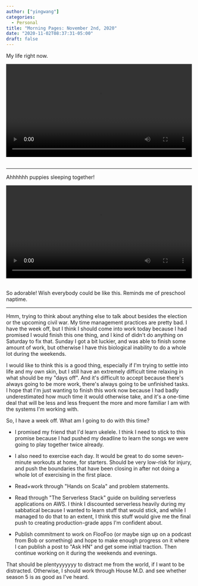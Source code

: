 ```yaml
---
author: ["yingwang"]
categories:
  - Personal
title: "Morning Pages: November 2nd, 2020"
date: "2020-11-02T08:37:31-05:00"
draft: false
---
```


My life right now.

<!-- https://stackoverflow.com/a/26276254 -->

<video style="width: 100%; width: -moz-available; width: -webkit-fill-available;
    width: fill-available; max-width: 100%;" controls> <source
    src="/video/general/covid.mp4" type="video/mp4"> Your browser does not
support HTML5 video. </video> <br/> <br/>

---

Ahhhhhh puppies sleeping together!

<!-- https://stackoverflow.com/a/26276254 -->

<video style="width: 100%; width: -moz-available; width: -webkit-fill-available;
    width: fill-available; max-width: 100%;" controls> <source
    src="/video/posts/2020/11/02/morning_pages.mp4" type="video/mp4"> Your browser does not
support HTML5 video. </video> <br/> <br/>

So adorable! Wish everybody could be like this. Reminds me of preschool naptime.

---

Hmm, trying to think about anything else to talk about besides the election or
the upcoming civil war. My time management practices are pretty bad. I have the
week off, but I think I should come into work today because I had promised I
would finish this one thing, and I kind of didn't do anything on Saturday to fix
that. Sunday I got a bit luckier, and was able to finish some amount of work,
but otherwise I have this biological inability to do a whole lot during the
weekends.

I would like to think this is a good thing, especially if I'm trying to settle
into life and my own skin, but I still have an extremely difficult time relaxing
in what should be my "days off". And it's difficult to accept because there's
always going to be more work, there's always going to be unfinished tasks. I
hope that I'm just wanting to finish this work now because I had badly
underestimated how much time it would otherwise take, and it's a one-time deal
that will be less and less frequent the more and more familiar I am with the
systems I'm working with.

So, I have a week off. What am I going to do with this time?

- I promised my friend that I'd learn ukelele. I think I need to stick to this
  promise because I had pushed my deadline to learn the songs we were going to
  play together twice already.

- I also need to exercise each day. It would be great to do some seven-minute
  workouts at home, for starters. Should be very low-risk for injury, and push
  the boundaries that have been closing in after not doing a whole lot of
  exercising in the first place.

- Read+work through "Hands on Scala" and problem statements.

- Read through "The Serverless Stack" guide on building serverless applications
  on AWS. I think I discounted serverless heavily during my sabbatical because I
  wanted to learn stuff that would stick, and while I managed to do that to an
  extent, I think this stuff would give me the final push to creating
  production-grade apps I'm confident about.

- Publish commitment to work on FlooFoo (or maybe sign up on a podcast from Bob
  or something) and hope to make enough progress on it where I can publish a
  post to "Ask HN" and get some initial traction. Then continue working on it
  during the weekends and evenings.

That should be plentyyyyyyy to distract me from the world, if I want to be
distracted. Otherwise, I should work through House M.D. and see whether season 5
is as good as I've heard.
